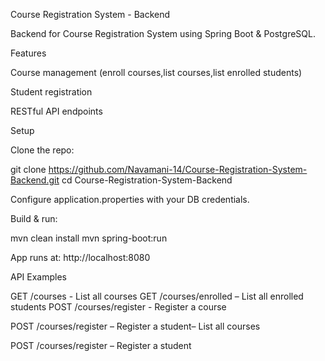 Course Registration System - Backend

Backend for Course Registration System using Spring Boot & PostgreSQL.

Features

Course management (enroll courses,list courses,list enrolled students)

Student registration

RESTful API endpoints

Setup

Clone the repo:

git clone https://github.com/Navamani-14/Course-Registration-System-Backend.git
cd Course-Registration-System-Backend


Configure application.properties with your DB credentials.

Build & run:

mvn clean install
mvn spring-boot:run


App runs at: http://localhost:8080

API Examples

GET /courses - List all courses
GET /courses/enrolled – List all enrolled students
POST /courses/register - Register a course

POST /courses/register – Register a student– List all courses

POST /courses/register – Register a student
